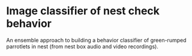 # Image classifier of nest check behavior

An ensemble approach to building a behavior classifier of green-rumped parrotlets in nest (from nest box audio and video recordings). 
